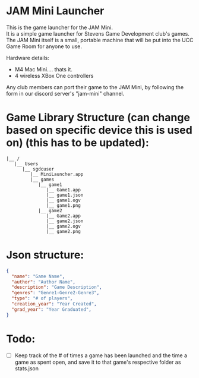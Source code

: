 # JAM Mini Launcher
This is the game launcher for the JAM Mini.  
It is a simple game launcher for Stevens Game Development club's games.  
The JAM Mini itself is a small, portable machine that will be put into the UCC Game Room for anyone to use.  

Hardware details:
- M4 Mac Mini.... thats it.
- 4 wireless XBox One controllers

Any club members can port their game to the JAM Mini, by following the form in our discord server's "jam-mini" channel.

# Game Library Structure (can change based on specific device this is used on) (this has to be updated):
```
|__ /
   |__ Users
	  |__ sgdcuser
		 |__ MiniLauncher.app
		 |__ games
			|__ game1
			   |__ Game1.app
			   |__ game1.json
			   |__ game1.ogv
			   |__ game1.png
			|__ game2
			   |__ Game2.app
			   |__ game2.json
			   |__ game2.ogv
			   |__ game2.png   
```

# Json structure:
```json
{
  "name": "Game Name",
  "author": "Author Name",
  "description": "Game Description",
  "genres": "Genre1-Genre2-Genre3",
  "type": "# of players",
  "creation_year": "Year Created",
  "grad_year": "Year Graduated",
}
```
# Todo:
- [ ] Keep track of the # of times a game has been launched and the time a game as spent open, and save it to that game's respective folder as stats.json

